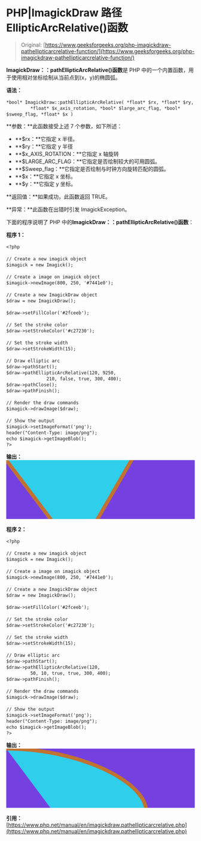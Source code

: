 # PHP|ImagickDraw 路径 EllipticArcRelative()函数

> Original: [https://www.geeksforgeeks.org/php-imagickdraw-pathellipticarcrelative-function/](https://www.geeksforgeeks.org/php-imagickdraw-pathellipticarcrelative-function/)

**ImagickDraw：：pathEllipticArcRelative()函数**是 PHP 中的一个内置函数，用于使用相对坐标绘制从当前点到(x，y)的椭圆弧。

**语法：**

```
*bool* ImagickDraw::pathEllipticArcRelative( *float* $rx, *float* $ry,
         *float* $x_axis_rotation, *bool* $large_arc_flag, *bool* $sweep_flag, *float* $x )
```

**参数：**此函数接受上述 7 个参数，如下所述：

*   **$rx：**它指定 x 半径。
*   **$ry：**它指定 y 半径
*   **$x_AXIS_ROTATION：**它指定 x 轴旋转
*   **$LARGE_ARC_FLAG：**它指定是否绘制较大的可用圆弧。
*   **$Sweep_flag：**它指定是否绘制与时钟方向旋转匹配的圆弧。
*   **$x：**它指定 x 坐标。
*   **$y：**它指定 y 坐标。

**返回值：**如果成功，此函数返回 TRUE。

**异常：**此函数在出错时引发 ImagickException。

下面的程序说明了 PHP 中的**ImagickDraw：：pathEllipticArcRelative()函数**：

**程序 1：**

```
<?php

// Create a new imagick object
$imagick = new Imagick();

// Create a image on imagick object
$imagick->newImage(800, 250, '#7441e0');

// Create a new ImagickDraw object
$draw = new ImagickDraw();

$draw->setFillColor('#2fceeb');

// Set the stroke color
$draw->setStrokeColor('#c27230');

// Set the stroke width
$draw->setStrokeWidth(15);

// Draw elliptic arc
$draw->pathStart();
$draw->pathEllipticArcRelative(120, 9250,
               210, false, true, 300, 400);
$draw->pathClose();
$draw->pathFinish();

// Render the draw commands
$imagick->drawImage($draw);

// Show the output
$imagick->setImageFormat('png');
header("Content-Type: image/png");
echo $imagick->getImageBlob();
?>
```

**输出：**
![](img/ab2cf4d9a910d6768b66997ec18f0098.png)

**程序 2：**

```
<?php

// Create a new imagick object
$imagick = new Imagick();

// Create a image on imagick object
$imagick->newImage(800, 250, '#7441e0');

// Create a new ImagickDraw object
$draw = new ImagickDraw();

$draw->setFillColor('#2fceeb');

// Set the stroke color
$draw->setStrokeColor('#c27230');

// Set the stroke width
$draw->setStrokeWidth(15);

// Draw elliptic arc
$draw->pathStart();
$draw->pathEllipticArcRelative(120,
         50, 10, true, true, 300, 400);
$draw->pathFinish();

// Render the draw commands
$imagick->drawImage($draw);

// Show the output
$imagick->setImageFormat('png');
header("Content-Type: image/png");
echo $imagick->getImageBlob();
?>
```

**输出：**
![](img/fe409b71b0ffa3f371a2185641b6dc58.png)

**引用：**[https://www.php.net/manual/en/imagickdraw.pathellipticarcrelative.php](https://www.php.net/manual/en/imagickdraw.pathellipticarcrelative.php)
